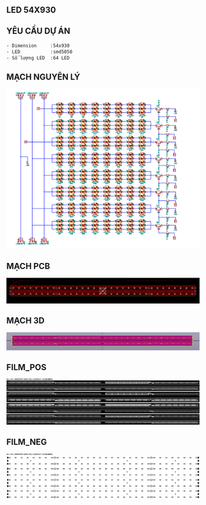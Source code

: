## LED 54X930

## YÊU CẦU DỰ ÁN

	- Dimension		:54x930
	- LED			:smd5050
	- Số lượng LED	:64 LED

## MẠCH NGUYÊN LÝ

![schematic](images/schematic.png)

## MẠCH PCB

![pbc](images/pcb.png)

## MẠCH 3D

![3D](images/3d.png)

## FILM_POS

![Film_pos](images/pos.png)

## FILM_NEG

![Film_pos](images/neg.png)